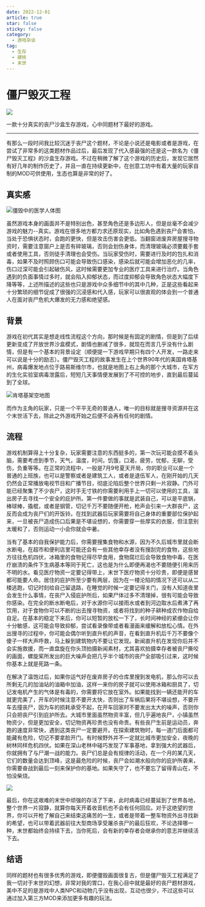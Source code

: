 ```yaml
---
date: 2022-12-01
article: true
star: false
sticky: false
category:
  - 游戏杂谈
tag:
  - 生存
  - 硬核
  - 末世
---
```

# 僵尸毁灭工程
![](https://p.qpic.cn/mwegame/0/35174daa0ac19eea6357e12924a107ca/)

一款十分真实的丧尸沙盒生存游戏，心中同题材下最好的游戏。
<!-- more -->
---
有那么一段时间我比较沉迷于丧尸这个题材，不论是小说还是电影或者是游戏，在尝试了非常多的这类题材作品过后，最后发现了代入感最强的还是这一款名为《僵尸毁灭工程》的沙盒生存游戏。不过在稍微了解了这个游戏的历史后，发现它居然有好几年的制作历史了，并且一直在持续更新中，在创意工坊中有着大量的玩家自制的MOD可供使用，生态也算是非常的好了。

## 真实感

![僵毁中的医学人体图](https://pic4.zhimg.com/v2-aaa96d369f69d684eed906f8dddfe6b7_r.jpg)

虽然游戏本身的画面并不是特别出色，甚至角色还是多边形人，但是丝毫不会减少游戏的魅力--真实。游戏在很多地方都力求还原现实，比如角色遇到丧尸会害怕，当处于恐惧状态时，会跑的更快，但是攻击伤害会更低。当翻窗进废弃房屋搜寻物资时，需要注意窗户上是否有碎玻璃，否则会划伤身体，而清理玻璃必须要戴手套或者使用工具，否则徒手清理也会受伤。当玩家受伤时，需要进行及时的包扎和消毒，如果不及时照顾伤口可能会导致伤口感染，感染后就可能会增加恶化的几率，伤口过深可能会引起破伤风，这时候需要更加专业的医疗工具来进行治疗。当角色遇到的负面事情过多时，就会陷入抑郁状态，而过度抑郁会导致角色状态大幅度下降等等，上述所描述的这些也只是游戏中众多细节中的其中几种，正是这些看起来十分繁琐的细节促成了很强的沉浸感和代入感，玩家可以很直观的体会到一个普通人在面对丧尸危机大爆发的无力感和绝望感。

## 背景

游戏在初代其实是想走线性流程这个方向，那时候是有固定的剧情，但是到了后续更新变成了开放世界沙盒模式，剧情也删减了很多，就现在而言几乎没有什么剧情，但是有一个基本的背景设定（顺便提一下游戏早期只有四个人开发，一路走来可以说是十分的励志）。僵尸毁灭工程的故事发生在上个世界90年代的美国肯塔基州，病毒爆发地点位于路易斯维尔市，也就是地图上右上角的那个大城市，在军方的生化实验室病毒泄露后，短短几天事情便发展到了不可控的地步，直到最后蔓延到了全球。

![肯塔基架空地图](https://public-1308755698.cos.ap-chongqing.myqcloud.com//img/202304021913341.png)

而作为主角的玩家，只是一个平平无奇的普通人，唯一的目标就是搜寻资源并在这个末世活下去，除此之外游戏开始之后便不会再有任何的剧情。

## 流程

游戏机制算得上十分复杂，玩家需要注意的东西挺多的，第一次玩可能会摸不着头脑，需要考虑到季节，天气，温度，时间，饥饿，口渴，疲劳，忧郁，无聊，受伤，负重等等。在正常的流程中，一般是7月9号夏天开局，你的职业可以是一个普通的上班族，也可以是警察或者是建筑工人，或者是退伍军人，在刚开始的几天仍然会正常播放电视节目和广播节目，彻底沦陷后整个世界只剩一片寂静。门外可能已经聚集了不少丧尸，这时手无寸铁的你需要利用手上一切可以使用的工具，溜出房子去寻找一个安全的庇护所。第一件要做的事就是武装自己，可以是平底锅，棒球棒，撬棍，或者是钢管，切记千万不要随便开枪，枪声会引来一大群丧尸，这反而会成为丧尸们的开饭铃。在找到武器后玩家需要将自己身体的重要部位保护起来，一旦被丧尸造成伤口后果是不堪设想的，你需要穿一些厚实的衣服，但注意别太暖和了，否则运动一小会你就会中暑。

当有了基本的自我保护能力后，你需要搜集食物和水源，因为不久后城市里就会断水断电，在超市和便利店里可能还会有一些其他幸存者没有搜刮完的食物，这些地方往往危机四伏，冰箱里的食物记得尽早食用，食物腐烂后会导致食物中毒，在医疗崩溃的条件下生病基本等同于死亡，这也是为什么即便再渴也不要随便引用来历不明的水。看见医疗物资一定要记得带上，末世下医疗物资十分珍贵，即便是感冒都可能要人命。居住的庇护所至少要有两层，因为在一楼沦陷的情况下还可以从二楼逃跑，切记时刻给自己留退路，在睡觉的时候一定要记得关门，没有人知道夜里会发生什么事情，在丧尸入侵庇护所后，如果尸体过多不清理掉，很有可能会导致你感染。在完全的断水断电后，对于水源你可以接雨水或者到河边取水后煮沸了再饮用，对于食物你可以不断的出去搜寻物资，或者将找到的种子耕种成农作物自给自足。在基本的稳定下来后，你可以短暂的放松一下了，长时间神经的紧绷会让你十分敏感，这可能会导致抑郁，尝试看录像带或者看漫画来缓解和放松心情。在外出搜寻的过程中，你可能会偶尔听到直升机的声音，在看到直升机后千万不要像个傻子一样大声呼救，马上躲到建筑物内不要让它发现。新闻直升机在发现你后并不会实施救援，而一直盘旋在你头顶拍摄新闻素材，尤其喜欢拍摄幸存者被丧尸撕咬的画面，螺旋桨所发出的巨大噪声会把几乎半个城市的丧尸全部吸引过来，这时候你基本上就是死路一条。

在解决了温饱过后，如果你运气好在废弃房子的仓库里搜到发电机，那么你可以去所剩无几的加油站的油箱中加油，这样一来你的房子就可以使用冰箱和厨具了，切记发电机产生的气体是有毒的，你需要将它放在室外。如果能找到一辆还能开的车就更完美了，开车的时候注意不要开太快，否则出了车祸后果将不堪设想，不要开车去撞丧尸，因为车的损耗承受不起，在开车回家时不要发出太大的噪声，否则你只会把丧尸引到庇护所去。大城市里面虽然物资丰富，但几乎遍地丧尸，小镇虽然物资少，但是更加安全，切记物资再珍贵也没有命贵。有些丧尸生前是运动员，奔跑的速度非常快，遇到这类丧尸一定要避开。在探索建筑物时，每一道门后面都可能藏有危险，切记不要拿脸开门。有时候野外并不一定就比城市更加安全，夜晚的树林同样危机四伏。如果在深山老林中碰巧发现了军事基地，拿到强大的武器后，你就拥有了与尸潮一战的能力。丧尸们总是会有规律的活动，在一个月的某几天，它们的数量会达到顶峰，这是最危险的时候，丧尸会如潮水般向你的庇护所袭来，你需要奋战到最后一刻来保护你的基地。如果失守了，也不要忘了留得青山在，不怕没柴烧。

![](https://ts1.cn.mm.bing.net/th/id/R-C.c02ad2d0d95f4872067737420690445c?rik=HqY%2b09mKPj3gkA&riu=http%3a%2f%2fi2.hdslb.com%2fbfs%2farchive%2f52b46f10c9537dee758573433c55ab3794d26ab9.jpg&ehk=vmotHDavUbFII%2bqgBVfvhlRMoWRkkcKj8FGGAOm%2fiEk%3d&risl=&pid=ImgRaw&r=0)

最后，你在这艰难的末世中顽强的存活了下来，此时病毒已经蔓延到了世界各地，整个世界一片寂静，就算你每天开着收音机也不会有任何回应。对于这绝望的世界，你可以开枪了解自己来结束这痛苦的一生，或者是带着一整车物资外出寻找新的希望，也可以带着武器前往大型商场享受屠杀丧尸的最后狂欢，不论选择哪一种，末世都始终会持续下去，当你死后，会有新的幸存者会继承你的意志并继续活下去。

## 结语

同样的题材也有很多优秀的游戏，即便僵毁画面很复古，但是僵尸毁灭工程满足了我一切对于末世的幻想，非常对我的胃口，在我心目中就是最好的丧尸题材游戏，美中不足的是游戏中人类NPC和动物几乎没有出现，互动也很少，不过这些可以通过加入第三方MOD来添加更多有趣的玩法。